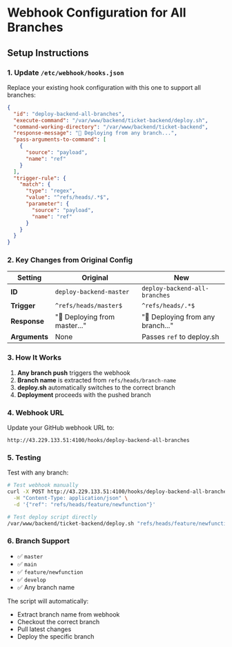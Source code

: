 # Webhook Configuration for All Branches

## Setup Instructions

### 1. Update `/etc/webhook/hooks.json`

Replace your existing hook configuration with this one to support all branches:

```json
{
  "id": "deploy-backend-all-branches",
  "execute-command": "/var/www/backend/ticket-backend/deploy.sh",
  "command-working-directory": "/var/www/backend/ticket-backend",
  "response-message": "🚀 Deploying from any branch...",
  "pass-arguments-to-command": [
    {
      "source": "payload",
      "name": "ref"
    }
  ],
  "trigger-rule": {
    "match": {
      "type": "regex",
      "value": "^refs/heads/.*$",
      "parameter": {
        "source": "payload",
        "name": "ref"
      }
    }
  }
}
```

### 2. Key Changes from Original Config

| Setting | Original | New |
|---------|----------|-----|
| **ID** | `deploy-backend-master` | `deploy-backend-all-branches` |
| **Trigger** | `^refs/heads/master$` | `^refs/heads/.*$` |
| **Response** | "🚀 Deploying from master..." | "🚀 Deploying from any branch..." |
| **Arguments** | None | Passes `ref` to deploy.sh |

### 3. How It Works

1. **Any branch push** triggers the webhook
2. **Branch name** is extracted from `refs/heads/branch-name`
3. **deploy.sh** automatically switches to the correct branch
4. **Deployment** proceeds with the pushed branch

### 4. Webhook URL

Update your GitHub webhook URL to:
```
http://43.229.133.51:4100/hooks/deploy-backend-all-branches
```

### 5. Testing

Test with any branch:
```bash
# Test webhook manually
curl -X POST http://43.229.133.51:4100/hooks/deploy-backend-all-branches \
  -H "Content-Type: application/json" \
  -d '{"ref": "refs/heads/feature/newfunction"}'

# Test deploy script directly
/var/www/backend/ticket-backend/deploy.sh "refs/heads/feature/newfunction"
```

### 6. Branch Support

- ✅ `master`
- ✅ `main` 
- ✅ `feature/newfunction`
- ✅ `develop`
- ✅ Any branch name

The script will automatically:
- Extract branch name from webhook
- Checkout the correct branch
- Pull latest changes
- Deploy the specific branch
